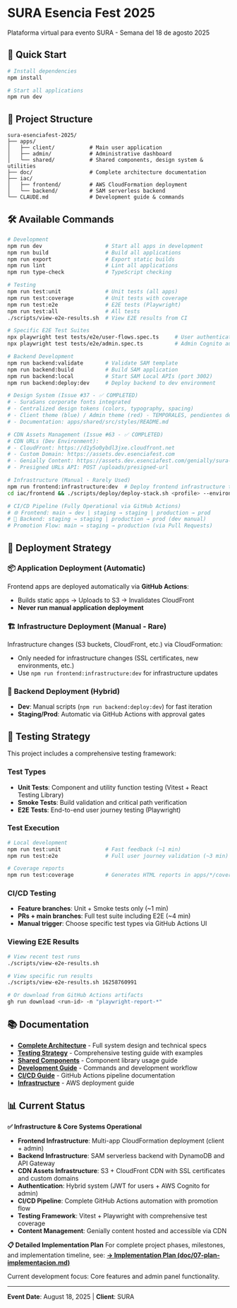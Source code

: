 # SURA Esencia Fest 2025

Plataforma virtual para evento SURA - Semana del 18 de agosto 2025

## 🚀 Quick Start

```bash
# Install dependencies
npm install

# Start all applications
npm run dev
```

## 📁 Project Structure

```
sura-esenciafest-2025/
├── apps/
│   ├── client/           # Main user application
│   ├── admin/            # Administrative dashboard  
│   └── shared/           # Shared components, design system & utilities
├── doc/                  # Complete architecture documentation
├── iac/
│   ├── frontend/         # AWS CloudFormation deployment
│   └── backend/          # SAM serverless backend
└── CLAUDE.md             # Development guide & commands
```

## 🛠️ Available Commands

```bash
# Development
npm run dev                    # Start all apps in development
npm run build                  # Build all applications  
npm run export                 # Export static builds
npm run lint                   # Lint all applications
npm run type-check             # TypeScript checking

# Testing
npm run test:unit              # Unit tests (all apps)
npm run test:coverage          # Unit tests with coverage
npm run test:e2e               # E2E tests (Playwright)
npm run test:all               # All tests
./scripts/view-e2e-results.sh  # View E2E results from CI

# Specific E2E Test Suites
npx playwright test tests/e2e/user-flows.spec.ts     # User authentication flow
npx playwright test tests/e2e/admin.spec.ts          # Admin Cognito authentication

# Backend Development  
npm run backend:validate       # Validate SAM template
npm run backend:build          # Build SAM application  
npm run backend:local          # Start SAM Local APIs (port 3002)
npm run backend:deploy:dev     # Deploy backend to dev environment

# Design System (Issue #37 - ✅ COMPLETED)
# - SuraSans corporate fonts integrated
# - Centralized design tokens (colors, typography, spacing)  
# - Client theme (blue) / Admin theme (red) - TEMPORALES, pendientes de diseños finales
# - Documentation: apps/shared/src/styles/README.md

# CDN Assets Management (Issue #63 - ✅ COMPLETED)
# CDN URLs (Dev Environment):
# - CloudFront: https://d1y5o0ybdl3jxe.cloudfront.net
# - Custom Domain: https://assets.dev.esenciafest.com  
# - Genially Content: https://assets.dev.esenciafest.com/genially/sura-content/
# - Presigned URLs API: POST /uploads/presigned-url

# Infrastructure (Manual - Rarely Used)
npm run frontend:infrastructure:dev  # Deploy frontend infrastructure to dev
cd iac/frontend && ./scripts/deploy/deploy-stack.sh <profile> --environment <env>

# CI/CD Pipeline (Fully Operational via GitHub Actions)
# 🌐 Frontend: main → dev | staging → staging | production → prod
# 🔧 Backend: staging → staging | production → prod (dev manual)
# Promotion Flow: main → staging → production (via Pull Requests)
```

## 🚀 Deployment Strategy

### 📦 **Application Deployment (Automatic)**
Frontend apps are deployed automatically via **GitHub Actions**:
- Builds static apps → Uploads to S3 → Invalidates CloudFront
- **Never run manual application deployment**

### 🏗️ **Infrastructure Deployment (Manual - Rare)**  
Infrastructure changes (S3 buckets, CloudFront, etc.) via CloudFormation:
- Only needed for infrastructure changes (SSL certificates, new environments, etc.)
- Use `npm run frontend:infrastructure:dev` for infrastructure updates

### 🔄 **Backend Deployment (Hybrid)**
- **Dev**: Manual scripts (`npm run backend:deploy:dev`) for fast iteration
- **Staging/Prod**: Automatic via GitHub Actions with approval gates

## 🧪 Testing Strategy

This project includes a comprehensive testing framework:

### **Test Types**
- **Unit Tests**: Component and utility function testing (Vitest + React Testing Library)
- **Smoke Tests**: Build validation and critical path verification  
- **E2E Tests**: End-to-end user journey testing (Playwright)

### **Test Execution**
```bash
# Local development
npm run test:unit              # Fast feedback (~1 min)
npm run test:e2e               # Full user journey validation (~3 min)

# Coverage reports  
npm run test:coverage          # Generates HTML reports in apps/*/coverage/
```

### **CI/CD Testing**
- **Feature branches**: Unit + Smoke tests only (~1 min)
- **PRs + main branches**: Full test suite including E2E (~4 min)
- **Manual trigger**: Choose specific test types via GitHub Actions UI

### **Viewing E2E Results**
```bash
# View recent test runs
./scripts/view-e2e-results.sh

# View specific run results
./scripts/view-e2e-results.sh 16258760991

# Or download from GitHub Actions artifacts
gh run download <run-id> -n "playwright-report-*"
```

## 📚 Documentation

- **[Complete Architecture](doc/README.md)** - Full system design and technical specs
- **[Testing Strategy](doc/09-testing-strategy.md)** - Comprehensive testing guide with examples
- **[Shared Components](apps/shared/README.md)** - Component library usage guide
- **[Development Guide](CLAUDE.md)** - Commands and development workflow
- **[CI/CD Guide](doc/08-cicd-pipeline.md)** - GitHub Actions pipeline documentation
- **[Infrastructure](iac/frontend/README.md)** - AWS deployment guide

## 📊 Current Status

**✅ Infrastructure & Core Systems Operational**
- **Frontend Infrastructure**: Multi-app CloudFormation deployment (client + admin)
- **Backend Infrastructure**: SAM serverless backend with DynamoDB and API Gateway
- **CDN Assets Infrastructure**: S3 + CloudFront CDN with SSL certificates and custom domains
- **Authentication**: Hybrid system (JWT for users + AWS Cognito for admin)
- **CI/CD Pipeline**: Complete GitHub Actions automation with promotion flow
- **Testing Framework**: Vitest + Playwright with comprehensive test coverage
- **Content Management**: Genially content hosted and accessible via CDN

**📋 Detailed Implementation Plan**
For complete project phases, milestones, and implementation timeline, see:
**[→ Implementation Plan (doc/07-plan-implementacion.md)](doc/07-plan-implementacion.md)**

Current development focus: Core features and admin panel functionality.

---

**Event Date**: August 18, 2025 | **Client**: SURA